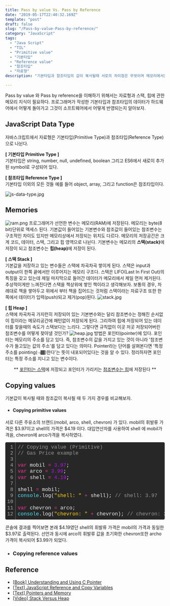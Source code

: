 ```yaml
---
title: Pass by value Vs. Pass by Reference
date: "2019-05-17T22:40:32.169Z"
template: "post"
draft: false
slug: "/Pass-by-value-Pass-by-reference/"
category: "JavaScript"
tags:
  - "Java Script"
  - "TIL"
  - "Primitive value"
  - "기본타입"
  - "Reference value"
  - "참조타입"
  - "자료형"
description: "기본타입과 참조타입의 값이 복사될때 서로의 차이점은 무엇이며 메모리에서는 어떠한 현상이 일어날까?"

---
```

Pass by value 와 Pass by reference을 이해하기 위해서는 자료형과 스택, 힙에 관한 메모리 지식이 필요하다. 프로그래머가 작성한 기본타입과 참조타입의 데이터가 하드웨어에서 어떻게 돌아가고 그것이 소프트웨어에서 어떻게 반영되는지 알아보자.

## JavaScript Data Type
자바스크립트에서 자료형은 기본타입(Primitive Type)과 참조타입(Reference Type)으로 나뉜다.

<b>[ 기본타입 Primitive Type ]</b>
<br>기본타입은 string, number, null, undefined, boolean 그리고 ES6에서 새로이 추가된 symbol로 구성되어 있다.

<b>[ 참조타입 Reference Type ]</b>
<br>기본타입 이외의 모든 것들 예를 들어 object, array, 그리고 function은 참조타입이다. 

![js-data-type.jpg](/media/js-data-type.png)
<br>

## Memories
![ram.png](/media/ram.png)
프로그래머가 선언한 변수는 메모리(RAM)에 저장된다. 메모리는 byte(8 bit)단위로 엑세스 된다. 기본값이 들어있는 기본변수와 참조값이 들어있는 참조변수는 구조적인 차이도 있지만 메모리상에서 저장되는 위치도 다르다. 메모리의 저장공간은 크게 코드, 데이터, 스택, 그리고 힙 영역으로 나뉜다. 
기본변수는 메모리의 <b>스택(stack)</b>에 저장이 되고 참조변수는 <b>힙(heap)</b>에 저장이 된다.<br>

<b>[ 스택 Stack ]</b><br>
기본값을 저장하고 있는 변수들은 스택에 차곡차곡 쌓이게 된다. 스택은 input과 output이 한쪽 끝에서만 이루어지는 메모리 구조다. 스택은 LIFO(Last In First Out)의 특징을 갖고 있는데 제일 마지막으로 들어간 데이터가 메모리에서 제일 먼저 제거된다. 추상적이게만 느껴진다면 스택을 책상위에 쌓인 책이라고 생각해보자. 보통의 경우, 차례대로 책을 쌓아두고 위에서 부터 책을 집어드는 것처럼 스택이라는 자료구조 또한 한쪽에서 데이터가 입력(push)되고 제거(pop)된다.
![stack.jpg](/media/stack.jpg)

<b>[ 힙 Heap ]</b><br>
스택에 차곡차곡 가지런히 저장되어 있는 기본변수와는 달리 참조변수는 정해진 순서없이 힙이라는 메모리공간에 패턴없이 저장되게 된다. 그리하여 힙에 저장되어 있는 데이터를 찾을때의 속도가 스택보다는 느리다. 그렇다면 규칙없이 이곳 저곳 저장되어버린 참조변수를 어떻게 찾아낼 것인가?
![heap.jpg](/media/heap.png)
방법은 포인터(pointer)에 있다. 포인터는 메모리의 주소를 담고 있다. 즉, 참조변수의 값을 가지고 있는 것이 아니라 '참조변수가 들고있는 값의 주소'를 담고 있다는 의미다. Pointer라는 단어를 살펴본다면 '특정 주소를 pointing(👈🏾)한다'는 뜻이 내포되어있다는 것을 알 수 있다. 정리하자면 포인터는 특정 주소를 지니고 있는 변수이다.
<center> ** <u>포인터는 스택</u>에 저장되고 포인터가 가리키는 <u>참조변수는 힙</u>에 저장된다 ** </center>


## Copying values
기본값이 복사될 때와 참조값이 복사될 때 두 가지 경우를 비교해보자. 

- #### Copying primitive values
서로 다른 주유소의 브랜드(mobil, arco, shell, chevron) 가 있다. mobil의 휘발류 가격은 \$3.97이고 shell의 가격은 \$4.19 이다. 대입연산자를 사용하여 shell 에 mobil가격을, chevron에 arco가격을 복사하였다.

<div class="colorscripter-code" style="color:#f0f0f0; font-family:Consolas, 'Liberation Mono', Menlo, Courier, monospace !important; position:relative !important; overflow:auto"><table class="colorscripter-code-table" style="margin:0; padding:0; border:none; background-color:#272727; border-radius:4px;" cellspacing="0" cellpadding="0"><tr><td style="padding:6px; border-right:2px solid #4f4f4f"><div style="margin:0; padding:0; word-break:normal; text-align:right; color:#aaa; font-family:Consolas, 'Liberation Mono', Menlo, Courier, monospace !important; line-height:120%"><div style="line-height:120%">1</div><div style="line-height:120%">2</div><div style="line-height:120%">3</div><div style="line-height:120%">4</div><div style="line-height:120%">5</div><div style="line-height:120%">6</div><div style="line-height:120%">7</div><div style="line-height:120%">8</div><div style="line-height:120%">9</div><div style="line-height:120%">10</div><div style="line-height:120%">11</div><div style="line-height:120%">12</div></div></td><td style="padding:6px 0"><div style="margin:0; padding:0; color:#f0f0f0; font-family:Consolas, 'Liberation Mono', Menlo, Courier, monospace !important; line-height:120%"><div style="padding:0 6px; white-space:pre; line-height:120%"><font color="#999999">//&nbsp;Copying&nbsp;value&nbsp;(Primitive)</font></div><div style="padding:0 6px; white-space:pre; line-height:120%"><font color="#999999">//&nbsp;Gas&nbsp;Price&nbsp;example</font></div><div style="padding:0 6px; white-space:pre; line-height:120%">&nbsp;</div><div style="padding:0 6px; white-space:pre; line-height:120%"><font color="#ff3399">var</font>&nbsp;mobil&nbsp;<font color="#0086b3"></font><font color="#ff3399">=</font>&nbsp;<font color="#c10aff">3.</font><font color="#c10aff">97</font>;</div><div style="padding:0 6px; white-space:pre; line-height:120%"><font color="#ff3399">var</font>&nbsp;arco&nbsp;<font color="#0086b3"></font><font color="#ff3399">=</font>&nbsp;<font color="#c10aff">3.</font><font color="#c10aff">99</font>;</div><div style="padding:0 6px; white-space:pre; line-height:120%"><font color="#ff3399">var</font>&nbsp;shell&nbsp;<font color="#0086b3"></font><font color="#ff3399">=</font>&nbsp;<font color="#c10aff">4.</font><font color="#c10aff">19</font>;</div><div style="padding:0 6px; white-space:pre; line-height:120%">&nbsp;</div><div style="padding:0 6px; white-space:pre; line-height:120%">shell&nbsp;<font color="#0086b3"></font><font color="#ff3399">=</font>&nbsp;mobil;</div><div style="padding:0 6px; white-space:pre; line-height:120%"><font color="#4be6fa">console</font>.log(<font color="#ffd500">"shell:&nbsp;"</font>&nbsp;<font color="#0086b3"></font><font color="#ff3399">+</font>&nbsp;shell);&nbsp;<font color="#999999">//&nbsp;shell:&nbsp;3.97</font></div><div style="padding:0 6px; white-space:pre; line-height:120%">&nbsp;</div><div style="padding:0 6px; white-space:pre; line-height:120%"><font color="#ff3399">var</font>&nbsp;chevron&nbsp;<font color="#0086b3"></font><font color="#ff3399">=</font>&nbsp;arco;</div><div style="padding:0 6px; white-space:pre; line-height:120%"><font color="#4be6fa">console</font>.log(<font color="#ffd500">"chevron:&nbsp;"</font>&nbsp;<font color="#0086b3"></font><font color="#ff3399">+</font>&nbsp;chevron);&nbsp;<font color="#999999">//&nbsp;chevron:&nbsp;3.99</font></div></div></td><td style="vertical-align:bottom; padding:0 2px 4px 0"><a href="http://colorscripter.com/info#e" target="_blank" style="text-decoration:none; color:white"><span style="font-size:9px; word-break:normal; background-color:#4f4f4f; color:white; border-radius:10px; padding:1px">cs</span></a></td></tr></table></div>

콘솔에 결과를 찍어보면 본래 \$4.19였던 shell의 휘발류 가격은 mobil의 가격과 동일한 \$3.97로 출력된다. 선언과 동시에 arco의 휘발류 값을 초기화한 chevron또한 archo가격이 복사되어 \$3.99가 되었다.

- ### Copying reference values



## Reference
- <a href="https://www.amazon.com/Understanding-Using-Pointers-Techniques-Management/dp/1449344186/ref=sr_1_1?crid=J4ASWRR1M98U&keywords=understanding+and+using+c+pointers&qid=1558195869&s=gateway&sprefix=understanding+and+using+c+po%2Caps%2C348&sr=8-1"  target="_blank">[Book] Understanding and Using C Pointer</a>
- <a href="https://hackernoon.com/javascript-reference-and-copy-variables-b0103074fdf0" target="_blank">[Text] JavaScript Reference and Copy Variables</a>
- <a href=http://cslibrary.stanford.edu/102/PointersAndMemory.pdf target="_blank">[Text] Pointers and Memory</a>
- <a href="https://www.youtube.com/watch?v=IX3fDYz0WyM" target="_blank">[Video] Stack Versus Heap</a>

